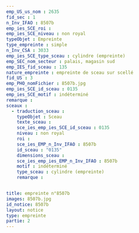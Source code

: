 ```yaml
---
emp_US_us_nom : 2635
fid_sec : 1
n_Inv_IFAO : 8507b
emp_ies_SCE_roi : 
emp_ies_SCE_niveau : non royal
typeObjet : Empreinte
type_empreinte : simple
n_Inv_CSA : 3033
emp_ies_SCE_type_sceau : cylindre (empreinte)
emp_SEC_nom_secteur : palais, magasin sud
emp_IES_fid_sceau : 135
nature_empreinte : empreinte de sceau sur scellé
fid_US : 3
emp_PHO_nomFichier : 8507b.jpg
emp_ies_SCE_id_sceau : 0135
emp_ies_SCE_motif : indéterminé
remarque : 
sceaux :
  - traduction_sceau : 
    typeObjet : Sceau
    texte_sceau : 
    sce_ies_emp_ies_SCE_id_sceau : 0135
    niveau : non royal
    roi : 
    sce_ies_EMP_n_Inv_IFAO : 8507b
    id_sceau : "0135"
    dimensions_sceau : 
    sce_ies_emp_ies_EMP_n_Inv_IFAO : 8507b
    motif : indéterminé
    type_sceau : cylindre (empreinte)
    remarque : 


title: empreinte n°8507b
images: 8507b.jpg
id_notice: 8507b
layout: notice
type: empreinte
partie: 2
---
```

